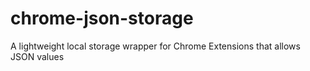 # chrome-json-storage
A lightweight local storage wrapper for Chrome Extensions that allows JSON values
